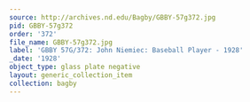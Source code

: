 ```yaml
---
source: http://archives.nd.edu/Bagby/GBBY-57g372.jpg
pid: GBBY-57g372
order: '372'
file_name: GBBY-57g372.jpg
label: 'GBBY 57G/372: John Niemiec: Baseball Player - 1928'
_date: '1928'
object_type: glass plate negative
layout: generic_collection_item
collection: bagby
---
```

